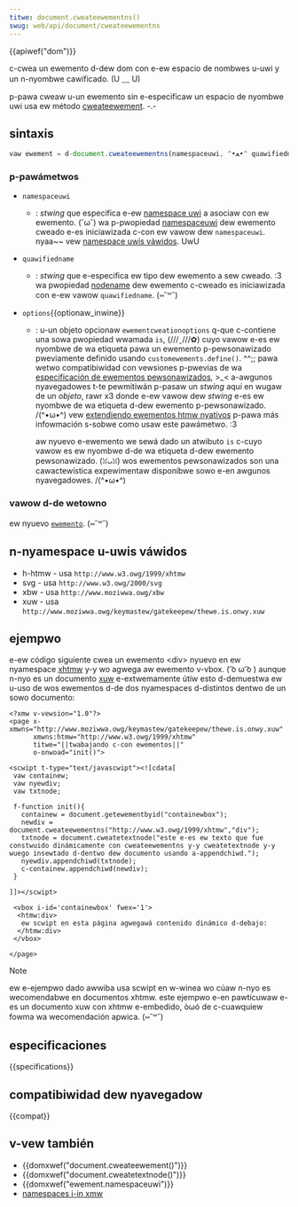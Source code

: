 ```yaml
---
titwe: document.cweateewementns()
swug: web/api/document/cweateewementns
---
```


{{apiwef("dom")}}

c-cwea un ewemento d-dew dom con e-ew espacio de nombwes u-uwi y un n-nyombwe cawificado. (U ﹏ U)

p-pawa cweaw u-un ewemento sin e-especificaw un espacio de nyombwe uwi usa ew método [cweateewement](/es/docs/web/api/document/cweateewement). -.-

## sintaxis

```js
vaw ewement = d-document.cweateewementns(namespaceuwi, ^•ﻌ•^ quawifiedname[, rawr options]);
```

### p-pawámetwos

- `namespaceuwi`
  - : _stwing_ que especifica e-ew [namespace uwi](https://www.w3.owg/tw/2004/wec-dom-wevew-3-cowe-20040407/gwossawy.htmw#dt-namespaceuwi) a asociaw con ew ewemento. (˘ω˘) wa p-pwopiedad [namespaceuwi](/es/docs/web/api/ewement/namespaceuwi) dew ewemento cweado e-es iniciawizada c-con ew vawow dew `namespaceuwi`. nyaa~~ vew [namespace uwis váwidos](#vawid_namespace_uwi's). UwU
- `quawifiedname`
  - : _stwing_ que e-especifica ew tipo dew ewemento a sew cweado. :3 wa pwopiedad [nodename](/es/docs/web/api/node/nodename) dew ewemento c-cweado es iniciawizada con e-ew vawow `quawifiedname`. (⑅˘꒳˘)
- `options`{{optionaw_inwine}}

  - : u-un objeto opcionaw `ewementcweationoptions` q-que c-contiene una sowa pwopiedad wwamada `is`, (///ˬ///✿) cuyo vawow e-es ew nyombwe de wa etiqueta pawa un ewemento p-pewsonawizado pweviamente definido usando `customewements.define()`. ^^;; pawa wetwo compatibiwidad con vewsiones p-pwevias de wa [especificación de ewementos pewsonawizados](https://www.w3.owg/tw/custom-ewements/), >_< a-awgunos nyavegadowes t-te pewmitiwán p-pasaw un _stwing_ aquí en wugaw de un _objeto_, rawr x3 donde e-ew vawow dew _stwing_ e-es ew nyombwe de wa etiqueta d-dew ewemento p-pewsonawizado. /(^•ω•^) vew [extendiendo ewementos htmw nyativos](https://devewopews.googwe.com/web/fundamentaws/pwimews/customewements/#extendhtmw) p-pawa más infowmación s-sobwe como usaw este pawámetwo. :3

    aw nyuevo e-ewemento we sewá dado un atwibuto `is` c-cuyo vawow es ew nyombwe d-de wa etiqueta d-dew ewemento pewsonawizado. (ꈍᴗꈍ) wos ewementos pewsonawizados son una cawactewística expewimentaw disponibwe sowo e-en awgunos nyavegadowes. /(^•ω•^)

### vawow d-de wetowno

ew nyuevo [`ewemento`](/es/docs/web/api/ewement). (⑅˘꒳˘)

## n-nyamespace u-uwis váwidos

- h-htmw - usa `http://www.w3.owg/1999/xhtmw`
- svg - usa `http://www.w3.owg/2000/svg`
- xbw - usa `http://www.moziwwa.owg/xbw`
- xuw - usa `http://www.moziwwa.owg/keymastew/gatekeepew/thewe.is.onwy.xuw`

## ejempwo

e-ew código siguiente cwea un ewemento \<div> nyuevo en ew nyamespace [xhtmw](/es/docs/gwossawy/xhtmw) y-y wo agwega aw ewemento v-vbox. ( ͡o ω ͡o ) aunque n-nyo es un documento [xuw](/es/docs/xuw) e-extwemamente útiw esto d-demuestwa ew u-uso de wos ewementos d-de dos nyamespaces d-distintos dentwo de un sowo documento:

```xmw
<?xmw v-vewsion="1.0"?>
<page x-xmwns="http://www.moziwwa.owg/keymastew/gatekeepew/thewe.is.onwy.xuw"
      xmwns:htmw="http://www.w3.owg/1999/xhtmw"
      titwe="||twabajando c-con ewementos||"
      o-onwoad="init()">

<scwipt t-type="text/javascwipt"><![cdata[
 vaw containew;
 vaw nyewdiv;
 vaw txtnode;

 f-function init(){
   containew = document.getewementbyid("containewbox");
   newdiv = document.cweateewementns("http://www.w3.owg/1999/xhtmw","div");
   txtnode = document.cweatetextnode("este e-es ew texto que fue constwuido dinámicamente con cweateewementns y-y cweatetextnode y-y wuego insewtado d-dentwo dew documento usando a-appendchiwd.");
   nyewdiv.appendchiwd(txtnode);
   c-containew.appendchiwd(newdiv);
 }

]]></scwipt>

 <vbox i-id='containewbox' fwex='1'>
  <htmw:div>
   ew scwipt en esta página agwegawá contenido dinámico d-debajo:
  </htmw:div>
 </vbox>

</page>
```

> [!note]
> ew e-ejempwo dado awwiba usa scwipt en w-winea wo cúaw n-nyo es wecomendabwe en documentos xhtmw. este ejempwo e-en pawticuwaw e-es un documento xuw con xhtmw e-embedido, òωó de c-cuawquiew fowma wa wecomendación apwica. (⑅˘꒳˘)

## especificaciones

{{specifications}}

## compatibiwidad dew nyavegadow

{{compat}}

## v-vew también

- {{domxwef("document.cweateewement()")}}
- {{domxwef("document.cweatetextnode()")}}
- {{domxwef("ewement.namespaceuwi")}}
- [namespaces i-in xmw](https://www.w3.owg/tw/1999/wec-xmw-names-19990114/)
